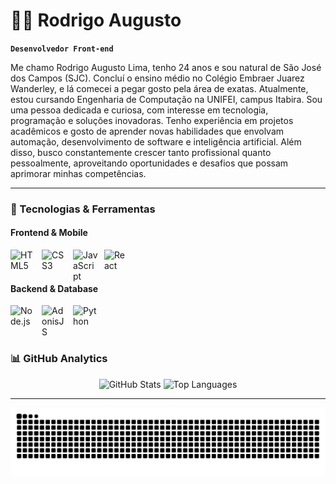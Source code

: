 # 🧑‍💻 Rodrigo Augusto 

**`Desenvolvedor Front-end`**

Me chamo Rodrigo Augusto Lima, tenho 24 anos e sou natural de São José dos Campos (SJC). Concluí o ensino médio no Colégio Embraer Juarez Wanderley, e lá comecei a pegar gosto pela área de exatas. Atualmente, estou cursando Engenharia de Computação na UNIFEI, campus Itabira. Sou uma pessoa dedicada e curiosa, com interesse em tecnologia, programação e soluções inovadoras. Tenho experiência em projetos acadêmicos e gosto de aprender novas habilidades que envolvam automação, desenvolvimento de software e inteligência artificial. Além disso, busco constantemente crescer tanto profissional quanto pessoalmente, aproveitando oportunidades e desafios que possam aprimorar minhas competências.



---

### 🚀 Tecnologias & Ferramentas

#### Frontend & Mobile
<img align="left" alt="HTML5" title="HTML5" width="40px" style="padding-right: 10px;" src="https://cdn.jsdelivr.net/gh/devicons/devicon@latest/icons/html5/html5-original.svg" />
<img align="left" alt="CSS3" title="CSS3" width="40px" style="padding-right: 10px;" src="https://cdn.jsdelivr.net/gh/devicons/devicon@latest/icons/css3/css3-original.svg" />
<img align="left" alt="JavaScript" title="JavaScript" width="40px" style="padding-right: 10px;" src="https://cdn.jsdelivr.net/gh/devicons/devicon@latest/icons/javascript/javascript-original.svg" />
<img align="left" alt="React" title="React" width="40px" style="padding-right: 10px;" src="https://cdn.jsdelivr.net/gh/devicons/devicon@latest/icons/react/react-original.svg" />
<br/>
<br/>

#### Backend & Database
<img align="left" alt="Node.js" title="Node.js" width="40px" style="padding-right: 10px;" src="https://cdn.jsdelivr.net/gh/devicons/devicon@latest/icons/nodejs/nodejs-original.svg" />
<img align="left" alt="AdonisJS" title="AdonisJS" width="40px" style="padding-right: 10px;" src="https://cdn.jsdelivr.net/gh/devicons/devicon@latest/icons/adonisjs/adonisjs-original.svg" />
<img align="left" alt="Python" title="Python" width="40px" style="padding-right: 10px;" src="https://cdn.jsdelivr.net/gh/devicons/devicon@latest/icons/python/python-original.svg" />

<br/>
<br/>
<br/>

### 📊 GitHub Analytics

<div align="center">
  
![GitHub Stats](https://github-readme-stats.vercel.app/api?username=RodrigoLima30&show_icons=true&theme=radical&include_all_commits=true&locale=pt-br&hide_border=true)
![Top Languages](https://github-readme-stats.vercel.app/api/top-langs/?username=RodrigoLima30&theme=radical&layout=compact&custom_title=Tecnologias+Mais+Usadas&langs_count=8&hide_border=true)

</div>

---

<div align="center">
  
![Snake animation](https://github.com/RodrigoLima30/RodrigoLima30/blob/output/github-contribution-grid-snake.svg)

</div>
